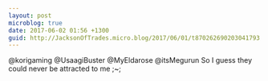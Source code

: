 ```yaml
---
layout: post
microblog: true
date: 2017-06-02 01:56 +1300
guid: http://JacksonOfTrades.micro.blog/2017/06/01/t870262690203041793.html
---
```

@korigaming @UsaagiBuster @MyEldarose @itsMegurun So I guess they could never be attracted to me ;~;

